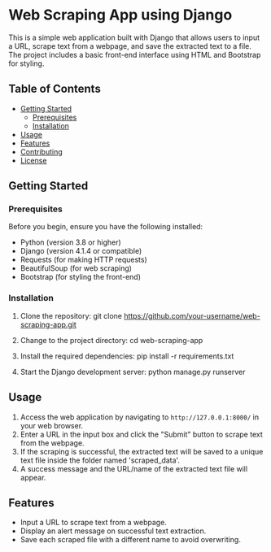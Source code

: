 # Web Scraping App using Django

This is a simple web application built with Django that allows users to input a URL, scrape text from a webpage, and save the extracted text to a file. The project includes a basic front-end interface using HTML and Bootstrap for styling.

## Table of Contents

- [Getting Started](#getting-started)
  - [Prerequisites](#prerequisites)
  - [Installation](#installation)
- [Usage](#usage)
- [Features](#features)
- [Contributing](#contributing)
- [License](#license)

## Getting Started

### Prerequisites

Before you begin, ensure you have the following installed:

- Python (version 3.8 or higher)
- Django (version 4.1.4 or compatible)
- Requests (for making HTTP requests)
- BeautifulSoup (for web scraping)
- Bootstrap (for styling the front-end)

### Installation

1. Clone the repository:
git clone https://github.com/your-username/web-scraping-app.git

2. Change to the project directory:
cd web-scraping-app

3. Install the required dependencies:
pip install -r requirements.txt

4. Start the Django development server:
python manage.py runserver



## Usage

1. Access the web application by navigating to `http://127.0.0.1:8000/` in your web browser.
2. Enter a URL in the input box and click the "Submit" button to scrape text from the webpage.
3. If the scraping is successful, the extracted text will be saved to a unique text file inside the folder named 'scraped_data'.
4. A success message and the URL/name of the extracted text file will appear.

## Features

- Input a URL to scrape text from a webpage.
- Display an alert message on successful text extraction.
- Save each scraped file with a different name to avoid overwriting.




